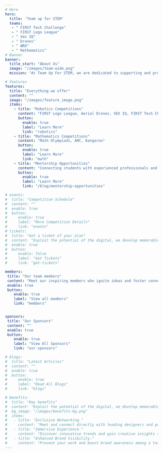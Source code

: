 ```yaml
---
# Hero
hero:
  title: 'Team up for STEM'
  teams:
   - " FIRST Tech Challenge"
   - " FIRST Lego League"
   - " Vex IQ"
   - " Drones"
   - " WRO"
   - " Mathematics"
# Banner
banner:
  title_start: "About Us"
  image: "/images/team-wide.png"
  mission: "At Team Up For STEM, we are dedicated to supporting and promoting student participation in robotics, computer science, mathematics, and science. <br><br> Our mission is to provide resources, mentorship, and opportunities that inspire creativity, critical thinking, and innovation for the next generation of STEM leaders."

# Features
features:
  title: "Everything we offer"
  content: ""
  image: "/images/feature_image.png"
  items:  
    - title: "Robotics Competitions"
      content: "FIRST Lego League, Aerial Drones, VEX IQ, FIRST Tech Challenge"
      button:
        enable: true
        label: "Learn More"
        link: "robotics"
    - title: "Mathematics Competitions"
      content: "Math Olympiads, AMC, Kangaroo"
      button:
        enable: true
        label: "Learn More"
        link: "math"
    - title: "Mentorship Opportunities"
      content: "Connecting students with experienced professionals and educators in STEM fields."
      button:
        enable: true
        label: "Learn More"
        link: "/blog/mentorship-opportunities"

# events:
#  title: "Competition Schedule"
#  content: ""
#  enable: true
#  button:
#     enable: true
#     label: "More Competition Details"
#     link: "events"
# tickets:
#  title: "Get a ticket of your plan"
#  content: "Exploit the potential of the digital, we develop memorable websites and help brands visual."
#  enable: true
#  button:
#     enable: false
#     label: "Get Tickets"
#     link: "get-tickets"

members:
 title: "Our team members"
 content: "Meet our inspiring members who ignite ideas and foster connections. They bring expertise and passion to every conversation."
 enable: true
 button:
    enable: true
    label: "View all members"
    link: "members"


sponsors:
 title: "Our Sponsors"
 content: ""
 enable: true
 button:
    enable: true
    label: "View All Sponsors"
    link: "our-sponsors"

# blogs:
#  title: "Latest Articles"
#  content: ""
#  enable: true
#  button:
#     enable: true
#     label: "Read All Blogs"
#     link: "blogs"

# benefits:
#  title: "Key benefits"
#  content: "Exploit the potential of the digital, we develop memorable websites and help brands visual."
#  bg_image: "/images/benefits-bg.png"
#  items:
#   - title: "Exclusive Networking."
#     content: "Meet and connect directly with leading designers and potential collaborators with other desingers."
#   - title: "Immersive Experience."
#     content: "Discover innovative trends and gain creative insights through interactive exhibits and immerse yourselves."
#   - title: "Enhanced Brand Visibility."
#     content: "Present your work and boost brand awareness among a targeted and engaged audience."
---
```

